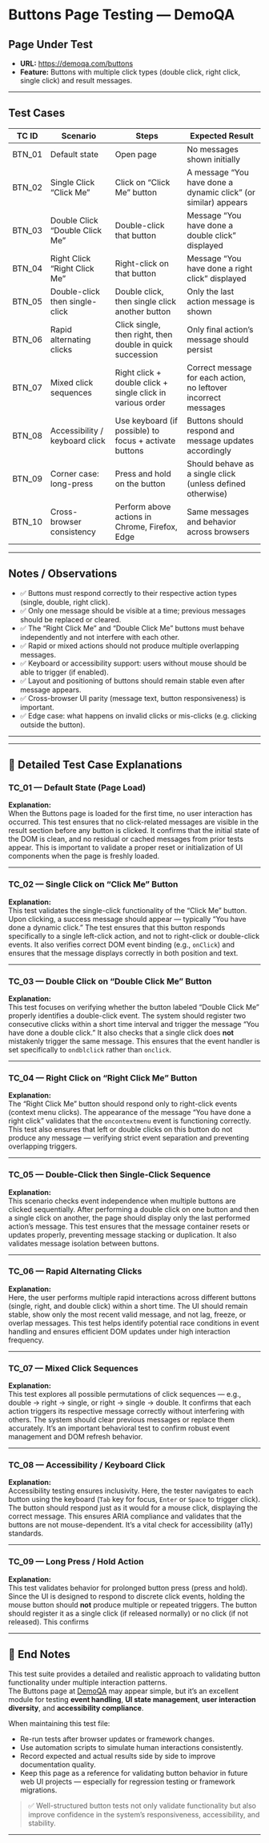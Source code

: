 # Buttons Page Testing — DemoQA

## Page Under Test
- **URL:** https://demoqa.com/buttons  
- **Feature:** Buttons with multiple click types (double click, right click, single click) and result messages.

---

## Test Cases

| TC ID | Scenario | Steps | Expected Result |
|-------|----------|-------|------------------|
| BTN_01 | Default state | Open page | No messages shown initially |
| BTN_02 | Single Click “Click Me” | Click on “Click Me” button | A message “You have done a dynamic click” (or similar) appears |
| BTN_03 | Double Click “Double Click Me” | Double-click that button | Message “You have done a double click” displayed |
| BTN_04 | Right Click “Right Click Me” | Right-click on that button | Message “You have done a right click” displayed |
| BTN_05 | Double-click then single-click | Double click, then single click another button | Only the last action message is shown |
| BTN_06 | Rapid alternating clicks | Click single, then right, then double in quick succession | Only final action’s message should persist |
| BTN_07 | Mixed click sequences | Right click + double click + single click in various order | Correct message for each action, no leftover incorrect messages |
| BTN_08 | Accessibility / keyboard click | Use keyboard (if possible) to focus + activate buttons | Buttons should respond and message updates accordingly |
| BTN_09 | Corner case: long-press | Press and hold on the button | Should behave as a single click (unless defined otherwise) |
| BTN_10 | Cross-browser consistency | Perform above actions in Chrome, Firefox, Edge | Same messages and behavior across browsers |

---

## Notes / Observations

- ✅ Buttons must respond correctly to their respective action types (single, double, right click).  
- ✅ Only one message should be visible at a time; previous messages should be replaced or cleared.  
- ✅ The “Right Click Me” and “Double Click Me” buttons must behave independently and not interfere with each other.  
- ✅ Rapid or mixed actions should not produce multiple overlapping messages.  
- ✅ Keyboard or accessibility support: users without mouse should be able to trigger (if enabled).  
- ✅ Layout and positioning of buttons should remain stable even after message appears.  
- ✅ Cross-browser UI parity (message text, button responsiveness) is important.  
- ✅ Edge case: what happens on invalid clicks or mis-clicks (e.g. clicking outside the button).  

---

---

## 🧩 Detailed Test Case Explanations

### TC_01 — Default State (Page Load)
**Explanation:**  
When the Buttons page is loaded for the first time, no user interaction has occurred. This test ensures that no click-related messages are visible in the result section before any button is clicked. It confirms that the initial state of the DOM is clean, and no residual or cached messages from prior tests appear. This is important to validate a proper reset or initialization of UI components when the page is freshly loaded.

---

### TC_02 — Single Click on “Click Me” Button
**Explanation:**  
This test validates the single-click functionality of the “Click Me” button. Upon clicking, a success message should appear — typically “You have done a dynamic click.” The test ensures that this button responds specifically to a single left-click action, and not to right-click or double-click events. It also verifies correct DOM event binding (e.g., `onClick`) and ensures that the message displays correctly in both position and text.

---

### TC_03 — Double Click on “Double Click Me” Button
**Explanation:**  
This test focuses on verifying whether the button labeled “Double Click Me” properly identifies a double-click event. The system should register two consecutive clicks within a short time interval and trigger the message “You have done a double click.” It also checks that a single click does **not** mistakenly trigger the same message. This ensures that the event handler is set specifically to `ondblclick` rather than `onclick`.

---

### TC_04 — Right Click on “Right Click Me” Button
**Explanation:**  
The “Right Click Me” button should respond only to right-click events (context menu clicks). The appearance of the message “You have done a right click” validates that the `oncontextmenu` event is functioning correctly. This test also ensures that left or double clicks on this button do not produce any message — verifying strict event separation and preventing overlapping triggers.

---

### TC_05 — Double-Click then Single-Click Sequence
**Explanation:**  
This scenario checks event independence when multiple buttons are clicked sequentially. After performing a double click on one button and then a single click on another, the page should display only the last performed action’s message. This test ensures that the message container resets or updates properly, preventing message stacking or duplication. It also validates message isolation between buttons.

---

### TC_06 — Rapid Alternating Clicks
**Explanation:**  
Here, the user performs multiple rapid interactions across different buttons (single, right, and double click) within a short time. The UI should remain stable, show only the most recent valid message, and not lag, freeze, or overlap messages. This test helps identify potential race conditions in event handling and ensures efficient DOM updates under high interaction frequency.

---

### TC_07 — Mixed Click Sequences
**Explanation:**  
This test explores all possible permutations of click sequences — e.g., double → right → single, or right → single → double. It confirms that each action triggers its respective message correctly without interfering with others. The system should clear previous messages or replace them accurately. It’s an important behavioral test to confirm robust event management and DOM refresh behavior.

---

### TC_08 — Accessibility / Keyboard Click
**Explanation:**  
Accessibility testing ensures inclusivity. Here, the tester navigates to each button using the keyboard (`Tab` key for focus, `Enter` or `Space` to trigger click). The button should respond just as it would for a mouse click, displaying the correct message. This ensures ARIA compliance and validates that the buttons are not mouse-dependent. It’s a vital check for accessibility (a11y) standards.

---

### TC_09 — Long Press / Hold Action
**Explanation:**  
This test validates behavior for prolonged button press (press and hold). Since the UI is designed to respond to discrete click events, holding the mouse button should **not** produce multiple or repeated triggers. The button should register it as a single click (if released normally) or no click (if not released). This confirms

---

## 🏁 End Notes

This test suite provides a detailed and realistic approach to validating button functionality under multiple interaction patterns.  
The Buttons page at [DemoQA](https://demoqa.com/buttons) may appear simple, but it’s an excellent module for testing **event handling**, **UI state management**, **user interaction diversity**, and **accessibility compliance**.

When maintaining this test file:
- Re-run tests after browser updates or framework changes.
- Use automation scripts to simulate human interactions consistently.
- Record expected and actual results side by side to improve documentation quality.
- Keep this page as a reference for validating button behavior in future web UI projects — especially for regression testing or framework migrations.

> ✅ Well-structured button tests not only validate functionality but also improve confidence in the system’s responsiveness, accessibility, and stability.

---
